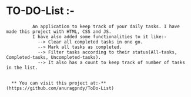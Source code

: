 # TO-DO-List :-
              An application to keep track of your daily tasks. I have made this project with HTML, CSS and JS.
              I have also added some functionalities to it like:-
                --> Clear all completed tasks in one go.
                --> Mark all tasks as completed.
                --> Filter tasks according to their status(All-tasks, Completed-tasks, Uncompleted-tasks).
                --> It also has a count to keep track of number of tasks in the list.
                
                
      ** You can visit this project at:-**  (https://github.com/anuragpndy/ToDo-List)
             
